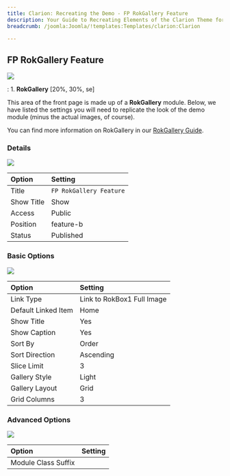 ```yaml
---
title: Clarion: Recreating the Demo - FP RokGallery Feature
description: Your Guide to Recreating Elements of the Clarion Theme for Joomla
breadcrumb: /joomla:Joomla/!templates:Templates/clarion:Clarion

---
```


FP RokGallery Feature
-----
![][demo]

:   1. **RokGallery** [20%, 30%, se]

This area of the front page is made up of a **RokGallery** module. Below, we have listed the settings you will need to replicate the look of the demo module (minus the actual images, of course).

You can find more information on RokGallery in our [RokGallery Guide][rokgallery].

### Details
![][demo2]

| Option     | Setting                 |  
| :--------- | :---------------------- |  
| Title      | `FP RokGallery Feature` |  
| Show Title | Show                    |  
| Access     | Public                  |  
| Position   | feature-b               |  
| Status     | Published               |  

### Basic Options
![][demo3]

| Option              | Setting                    |  
| :------------------ | :------------------------- |  
| Link Type           | Link to RokBox1 Full Image |  
| Default Linked Item | Home                       |  
| Show Title          | Yes                        |  
| Show Caption        | Yes                        |  
| Sort By             | Order                      |  
| Sort Direction      | Ascending                  |  
| Slice Limit         | 3                          |  
| Gallery Style       | Light                      |  
| Gallery Layout      | Grid                       |  
| Grid Columns        | 3                          |  

### Advanced Options
![][demo4]

| Option              | Setting |  
| :------------------ | :------ |  
| Module Class Suffix |         |  

[demo]: assets/demo_2.jpeg
[demo2]: assets/feature_1.jpeg
[demo3]: assets/feature_2.jpeg
[demo4]: assets/feature_3.jpeg
[rokgallery]: ../../extensions/rokgallery
